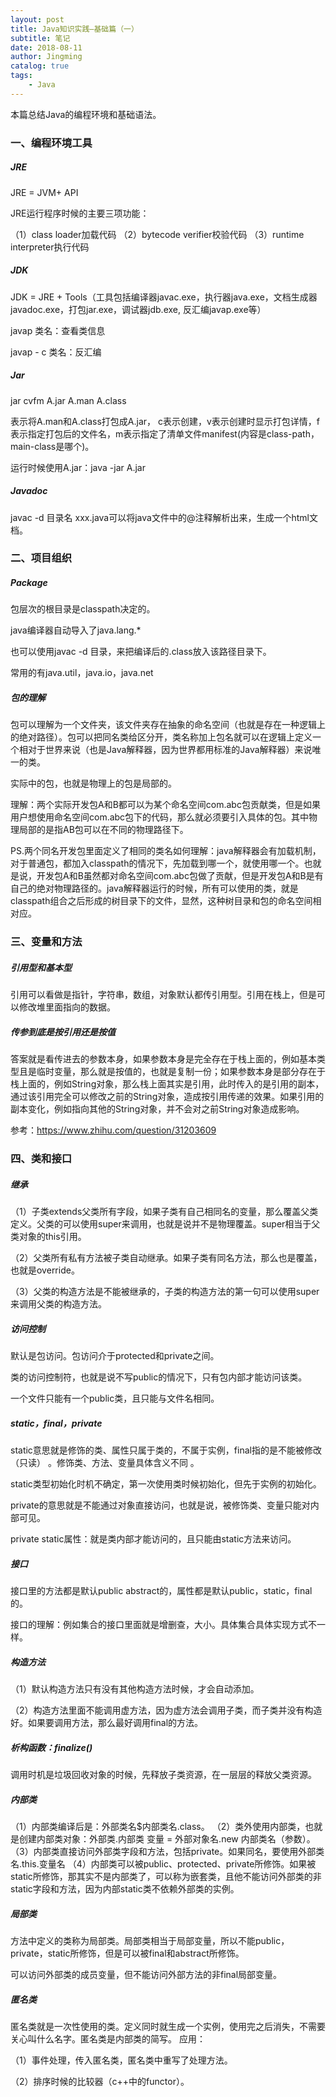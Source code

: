 ```yaml
---
layout: post
title: Java知识实践—基础篇（一）
subtitle: 笔记
date: 2018-08-11
author: Jingming
catalog: true
tags:
    - Java
---
```


本篇总结Java的编程环境和基础语法。

### 一、编程环境工具

##### JRE
JRE = JVM+ API

JRE运行程序时候的主要三项功能：

（1）class loader加载代码
（2）bytecode verifier校验代码
（3）runtime interpreter执行代码

##### JDK

JDK = JRE + Tools（工具包括编译器javac.exe，执行器java.exe，文档生成器javadoc.exe，打包jar.exe，调试器jdb.exe, 反汇编javap.exe等）

javap 类名：查看类信息

javap - c 类名：反汇编

##### Jar
jar cvfm A.jar A.man A.class

表示将A.man和A.class打包成A.jar， c表示创建，v表示创建时显示打包详情，f表示指定打包后的文件名，m表示指定了清单文件manifest(内容是class-path，main-class是哪个)。

运行时候使用A.jar：java -jar A.jar

##### Javadoc

javac -d 目录名 xxx.java可以将java文件中的@注释解析出来，生成一个html文档。

### 二、项目组织

##### Package
包层次的根目录是classpath决定的。

java编译器自动导入了java.lang.*

也可以使用javac -d 目录，来把编译后的.class放入该路径目录下。

常用的有java.util，java.io，java.net

##### 包的理解

包可以理解为一个文件夹，该文件夹存在抽象的命名空间（也就是存在一种逻辑上的绝对路径）。包可以把同名类给区分开，类名称加上包名就可以在逻辑上定义一个相对于世界来说（也是Java解释器，因为世界都用标准的Java解释器）来说唯一的类。

实际中的包，也就是物理上的包是局部的。

理解：两个实际开发包A和B都可以为某个命名空间com.abc包贡献类，但是如果用户想使用命名空间com.abc包下的代码，那么就必须要引入具体的包。其中物理局部的是指AB包可以在不同的物理路径下。

PS.两个同名开发包里面定义了相同的类名如何理解：java解释器会有加载机制，对于普通包，都加入classpath的情况下，先加载到哪一个，就使用哪一个。也就是说，开发包A和B虽然都对命名空间com.abc包做了贡献，但是开发包A和B是有自己的绝对物理路径的。java解释器运行的时候，所有可以使用的类，就是classpath组合之后形成的树目录下的文件，显然，这种树目录和包的命名空间相对应。

### 三、变量和方法

##### 引用型和基本型

引用可以看做是指针，字符串，数组，对象默认都传引用型。引用在栈上，但是可以修改堆里面指向的数据。

##### 传参到底是按引用还是按值

答案就是看传进去的参数本身，如果参数本身是完全存在于栈上面的，例如基本类型且是临时变量，那么就是按值的，也就是复制一份；如果参数本身是部分存在于栈上面的，例如String对象，那么栈上面其实是引用，此时传入的是引用的副本，通过该引用完全可以修改之前的String对象，造成按引用传递的效果。如果引用的副本变化，例如指向其他的String对象，并不会对之前String对象造成影响。

参考：https://www.zhihu.com/question/31203609

### 四、类和接口

##### 继承

（1）子类extends父类所有字段，如果子类有自己相同名的变量，那么覆盖父类定义。父类的可以使用super来调用，也就是说并不是物理覆盖。super相当于父类对象的this引用。

（2）父类所有私有方法被子类自动继承。如果子类有同名方法，那么也是覆盖，也就是override。

（3）父类的构造方法是不能被继承的，子类的构造方法的第一句可以使用super来调用父类的构造方法。

##### 访问控制

默认是包访问。包访问介于protected和private之间。

类的访问控制符，也就是说不写public的情况下，只有包内部才能访问该类。

一个文件只能有一个public类，且只能与文件名相同。

##### static，final，private

static意思就是修饰的类、属性只属于类的，不属于实例，final指的是不能被修改（只读） 。修饰类、方法、变量具体含义不同 。

static类型初始化时机不确定，第一次使用类时候初始化，但先于实例的初始化。

private的意思就是不能通过对象直接访问，也就是说，被修饰类、变量只能对内部可见。

private static属性：就是类内部才能访问的，且只能由static方法来访问。

##### 接口

接口里的方法都是默认public abstract的，属性都是默认public，static，final的。

接口的理解：例如集合的接口里面就是增删查，大小。具体集合具体实现方式不一样。

##### 构造方法

（1）默认构造方法只有没有其他构造方法时候，才会自动添加。

（2）构造方法里面不能调用虚方法，因为虚方法会调用子类，而子类并没有构造好。如果要调用方法，那么最好调用final的方法。

##### 析构函数：finalize()

调用时机是垃圾回收对象的时候，先释放子类资源，在一层层的释放父类资源。

##### 内部类
（1）内部类编译后是：外部类名$内部类名.class。
（2）类外使用内部类，也就是创建内部类对象：外部类.内部类 变量 = 外部对象名.new 内部类名（参数）。
（3）内部类直接访问外部类字段和方法，包括private。如果同名，要使用外部类名.this.变量名
（4）内部类可以被public、protected、private所修饰。如果被static所修饰，那其实不是内部类了，可以称为嵌套类，且他不能访问外部类的非static字段和方法，因为内部static类不依赖外部类的实例。

##### 局部类

方法中定义的类称为局部类。局部类相当于局部变量，所以不能public，private，static所修饰，但是可以被final和abstract所修饰。

可以访问外部类的成员变量，但不能访问外部方法的非final局部变量。

##### 匿名类

匿名类就是一次性使用的类。定义同时就生成一个实例，使用完之后消失，不需要关心叫什么名字。匿名类是内部类的简写。
应用：

（1）事件处理，传入匿名类，匿名类中重写了处理方法。

（2）排序时候的比较器（c++中的functor）。